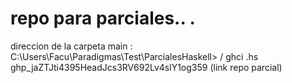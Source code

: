 # repo para parciales.. .
direccion de la carpeta main : C:\Users\Facu\Paradigmas\Test\ParcialesHaskell> / ghci .hs
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 (link repo parcial)


